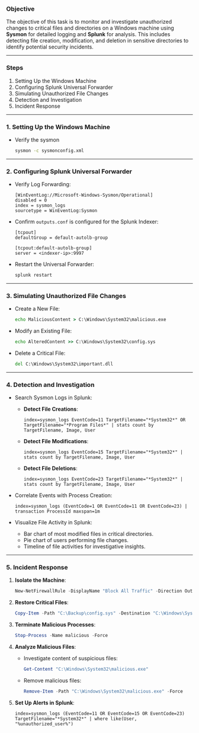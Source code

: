 ### **Objective**

The objective of this task is to monitor and investigate unauthorized changes to critical files and directories on a Windows machine using **Sysmon** for detailed logging and **Splunk** for analysis. This includes detecting file creation, modification, and deletion in sensitive directories to identify potential security incidents.

---

### **Steps**

1. Setting Up the Windows Machine
2. Configuring Splunk Universal Forwarder
3. Simulating Unauthorized File Changes
4. Detection and Investigation
5. Incident Response

---

### **1. Setting Up the Windows Machine**

- Verify the sysmon
  ```cmd
  sysmon -c sysmonconfig.xml
  ```

---

### **2. Configuring Splunk Universal Forwarder**

- Verify Log Forwarding:

  ```plaintext
  [WinEventLog://Microsoft-Windows-Sysmon/Operational]
  disabled = 0
  index = sysmon_logs
  sourcetype = WinEventLog:Sysmon
  ```

- Confirm `outputs.conf` is configured for the Splunk Indexer:

  ```plaintext
  [tcpout]
  defaultGroup = default-autolb-group

  [tcpout:default-autolb-group]
  server = <indexer-ip>:9997
  ```

- Restart the Universal Forwarder:
  ```cmd
  splunk restart
  ```

---

### **3. Simulating Unauthorized File Changes**

- Create a New File:

  ```cmd
  echo MaliciousContent > C:\Windows\System32\malicious.exe
  ```

- Modify an Existing File:

  ```cmd
  echo AlteredContent >> C:\Windows\System32\config.sys
  ```

- Delete a Critical File:
  ```cmd
  del C:\Windows\System32\important.dll
  ```

---

### **4. Detection and Investigation**

- Search Sysmon Logs in Splunk:

  - **Detect File Creations**:

    ```spl
    index=sysmon_logs EventCode=11 TargetFilename="*System32*" OR TargetFilename="*Program Files*" | stats count by TargetFilename, Image, User
    ```

  - **Detect File Modifications**:

    ```spl
    index=sysmon_logs EventCode=15 TargetFilename="*System32*" | stats count by TargetFilename, Image, User
    ```

  - **Detect File Deletions**:
    ```spl
    index=sysmon_logs EventCode=23 TargetFilename="*System32*" | stats count by TargetFilename, Image, User
    ```

- Correlate Events with Process Creation:

  ```spl
  index=sysmon_logs (EventCode=1 OR EventCode=11 OR EventCode=23) | transaction ProcessId maxspan=1m
  ```

- Visualize File Activity in Splunk:
  - Bar chart of most modified files in critical directories.
  - Pie chart of users performing file changes.
  - Timeline of file activities for investigative insights.

---

### **5. Incident Response**

1. **Isolate the Machine**:

   ```powershell
   New-NetFirewallRule -DisplayName "Block All Traffic" -Direction Outbound -Action Block
   ```

2. **Restore Critical Files**:

   ```powershell
   Copy-Item -Path "C:\Backup\config.sys" -Destination "C:\Windows\System32\config.sys" -Force
   ```

3. **Terminate Malicious Processes**:

   ```powershell
   Stop-Process -Name malicious -Force
   ```

4. **Analyze Malicious Files**:

   - Investigate content of suspicious files:
     ```powershell
     Get-Content "C:\Windows\System32\malicious.exe"
     ```
   - Remove malicious files:
     ```powershell
     Remove-Item -Path "C:\Windows\System32\malicious.exe" -Force
     ```

5. **Set Up Alerts in Splunk**:
   ```spl
   index=sysmon_logs (EventCode=11 OR EventCode=15 OR EventCode=23) TargetFilename="*System32*" | where like(User, "%unauthorized_user%")
   ```
